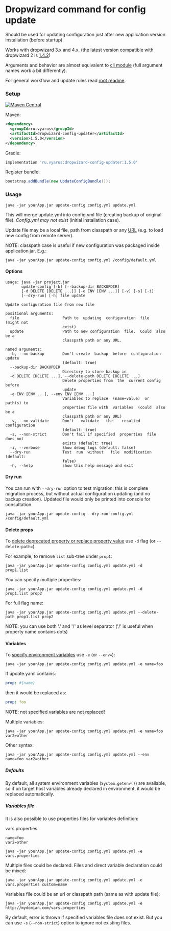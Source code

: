 # Dropwizard command for config update

Should be used for updating configuration just after new application version installation
(before startup).

Works with dropwizard 3.x and 4.x.
(the latest version compatible with dropwizard 2 is [1.4.2](https://github.com/xvik/yaml-updater/tree/1.4.2/dropwizard-config-updater))

Arguments and behavior are almost equivalent to [cli module](../yaml-config-updater-cli)
(full argument names work a bit differently). 

For general workflow and update rules read [root readme](../../../).

### Setup

[![Maven Central](https://img.shields.io/maven-central/v/ru.vyarus/dropwizard-config-updater.svg?style=flat)](https://maven-badges.herokuapp.com/maven-central/ru.vyarus/dropwizard-config-updater)

Maven:

```xml
<dependency>
  <groupId>ru.vyarus</groupId>
  <artifactId>dropwizard-config-updater</artifactId>
  <version>1.5.0</version>
</dependency>
```

Gradle:

```groovy
implementation 'ru.vyarus:dropwizard-config-updater:1.5.0'
```


Register bundle:

```java
bootstrap.addBundle(new UpdateConfigBundle());
```

### Usage

```
java -jar yourApp.jar update-config config.yml update.yml
```

This will merge update.yml into config.yml file (creating backup of original file).
*Config.yml may not exist* (initial installation case).

Update file may be a local file, path from classpath or any [URL](https://docs.oracle.com/javase/7/docs/api/java/net/URL.html)
(e.g. to load new config from remote server).

NOTE: classpath case is useful if new configuration was packaged inside application jar. E.g.:

```
java -jar yourApp.jar update-config config.yml /config/default.yml
```

#### Options

```
usage: java -jar project.jar
       update-config [-b] [--backup-dir BACKUPDIR]
       [-d DELETE [DELETE ...]] [-e ENV [ENV ...]] [-v] [-s] [-i]
       [--dry-run] [-h] file update

Update configuration file from new file

positional arguments:
  file                   Path to  updating  configuration  file  (might not
                         exist)
  update                 Path to new configuration  file.  Could  also be a
                         classpath path or any URL.

named arguments:
  -b, --no-backup        Don't create  backup  before  configuration update
                         (default: true)
  --backup-dir BACKUPDIR
                         Directory to store backup in
  -d DELETE [DELETE ...], --delete-path DELETE [DELETE ...]
                         Delete properties from  the  current config before
                         update
  -e ENV [ENV ...], --env ENV [ENV ...]
                         Variables to replace  (name=value)  or  path(s) to
                         properties file with  variables  (could  also be a
                         classpath path or any URL)
  -v, --no-validate      Don't   validate   the    resulted   configuration
                         (default: true)
  -s, --non-strict       Don't fail if specified  properties  file does not
                         exists (default: true)
  -i, --verbose          Show debug logs (default: false)
  --dry-run              Test  run  without   file  modification  (default:
                         false)
  -h, --help             show this help message and exit
```

#### Dry run

You can run with `--dry-run` option to test migration: this is complete migration process, but
without actual configuration updating (and no backup creation). Updated file would only be printed into console
for consultation.  

```
java -jar yourApp.jar update-config --dry-run config.yml /config/default.yml
```

#### Delete props

To [delete deprecated property or replace property value](../yaml-config-updater#delete-props)
use `-d` flag (or `--delete-path=`).

For example, to remove `list` sub-tree under `prop1`:

```
java -jar yourApp.jar update-config config.yml update.yml -d prop1.list
```

You can specify multiple properties:

```
java -jar yourApp.jar update-config config.yml update.yml -d prop1.list prop2
```

For full flag name:

```
java -jar yourApp.jar update-config config.yml update.yml --delete-path prop1.list prop2
```

NOTE: you can use both '.' and '/' as level separator ('/' is useful when property name contains dots)

#### Variables

To [specify environment variables](../yaml-config-updater#env-vars) use `-e` (or `--env=`):

```
java -jar yourApp.jar update-config config.yml update.yml -e name=foo
```

If update.yaml contains:

```yaml
prop: #{name}
```

then it would be replaced as:

```yaml
prop: foo
```

NOTE: not specified variables are not replaced!

Multiple variables:

```
java -jar yourApp.jar update-config config.yml update.yml -e name=foo var2=other
```

Other syntax:

```
java -jar yourApp.jar update-config config.yml update.yml --env name=foo var2=other
```

##### Defaults

By default, all system environment variables (`System.getenv()`) are available,
so if on target host variables already declared in environment, it would be replaced automatically.

##### Variables file

It is also possible to use properties files for variables definition:

vars.properties

```properties
name=foo
var2=other
```

```
java -jar yourApp.jar update-config config.yml update.yml -e vars.properties
```

Multiple files could be declared. Files and direct variable declaration could be mixed:

```
java -jar yourApp.jar update-config config.yml update.yml -e vars.properties custom=name
```

Variables file could be an url or classpath path (same as with update file):

```
java -jar yourApp.jar update-config config.yml update.yml -e http://mydomian.com/vars.properties
```

By default, error is thrown if specified variables file does not exist.
But you can use `-s` (`--non-strict`) option to ignore not existing files.